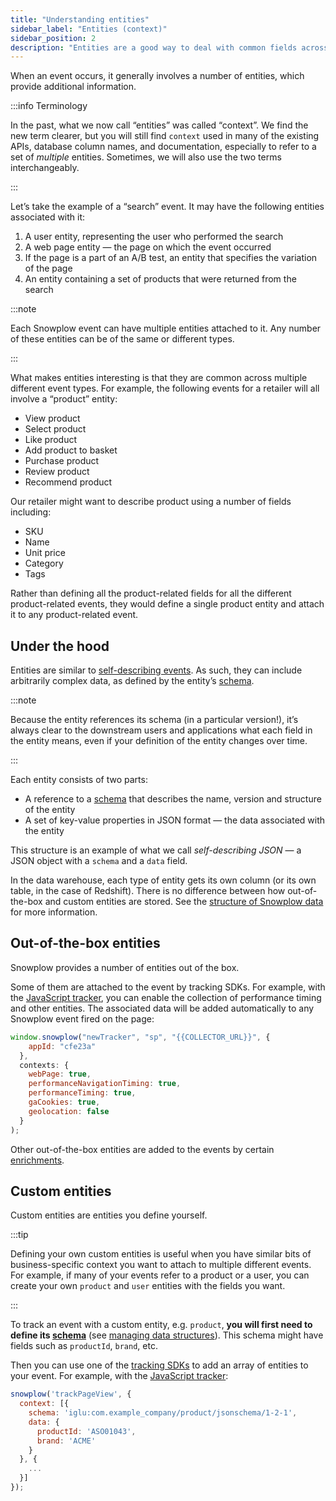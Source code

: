 ```yaml
---
title: "Understanding entities"
sidebar_label: "Entities (context)"
sidebar_position: 2
description: "Entities are a good way to deal with common fields across various events"
---
```


When an event occurs, it generally involves a number of entities, which provide additional information.

:::info Terminology

In the past, what we now call “entities” was called “context”. We find the new term clearer, but you will still find `context` used in many of the existing APIs, database column names, and documentation, especially to refer to a set of _multiple_ entities. Sometimes, we will also use the two terms interchangeably.

:::

Let’s take the example of a “search” event. It may have the following entities associated with it:

1. A user entity, representing the user who performed the search
2. A web page entity — the page on which the event occurred
3. If the page is a part of an A/B test, an entity that specifies the variation of the page
4. An entity containing a set of products that were returned from the search

:::note

Each Snowplow event can have multiple entities attached to it. Any number of these entities can be of the same or different types.

:::

What makes entities interesting is that they are common across multiple different event types. For example, the following events for a retailer will all involve a “product” entity:

- View product
- Select product
- Like product
- Add product to basket
- Purchase product
- Review product
- Recommend product

Our retailer might want to describe product using a number of fields including:

- SKU
- Name
- Unit price
- Category
- Tags

Rather than defining all the product-related fields for all the different product-related events, they would define a single product entity and attach it to any product-related event.

## Under the hood

Entities are similar to [self-describing events](/docs/fundamentals/events/index.md#self-describing-events). As such, they can include arbitrarily complex data, as defined by the entity’s [schema](/docs/fundamentals/schemas/index.md).

:::note

Because the entity references its schema (in a particular version!), it’s always clear to the downstream users and applications what each field in the entity means, even if your definition of the entity changes over time.

:::

Each entity consists of two parts:

- A reference to a [schema](/docs/fundamentals/schemas/index.md) that describes the name, version and structure of the entity
- A set of key-value properties in JSON format — the data associated with the entity

This structure is an example of what we call _self-describing JSON_ — a JSON object with a `schema` and a `data` field.

In the data warehouse, each type of entity gets its own column (or its own table, in the case of Redshift). There is no difference between how out-of-the-box and custom entities are stored. See the [structure of Snowplow data](/docs/fundamentals/canonical-event/index.md#entities) for more information.

## Out-of-the-box entities

Snowplow provides a number of entities out of the box.

Some of them are attached to the event by tracking SDKs. For example, with the [JavaScript tracker](/docs/sources/trackers/javascript-trackers/web-tracker/quick-start-guide/index.md), you can enable the collection of performance timing and other entities. The associated data will be added automatically to any Snowplow event fired on the page:

```javascript
window.snowplow("newTracker", "sp", "{{COLLECTOR_URL}}", {
    appId: "cfe23a"
  },
  contexts: {
    webPage: true,
    performanceNavigationTiming: true,
    performanceTiming: true,
    gaCookies: true,
    geolocation: false
  }
);
```

Other out-of-the-box entities are added to the events by certain [enrichments](/docs/pipeline/enrichments/available-enrichments/index.md).

## Custom entities

Custom entities are entities you define yourself.

:::tip

Defining your own custom entities is useful when you have similar bits of business-specific context you want to attach to multiple different events. For example, if many of your events refer to a product or a user, you can create your own `product` and `user` entities with the fields you want.

:::

To track an event with a custom entity, e.g. `product`, **you will first need to define its [schema](/docs/fundamentals/schemas/index.md)** (see [managing data structures](/docs/data-product-studio/data-structures/manage/index.md)). This schema might have fields such as `productId`, `brand`, etc.

Then you can use one of the [tracking SDKs](/docs/sources/trackers/index.md) to add an array of entities to your event. For example, with the [JavaScript tracker](/docs/sources/trackers/javascript-trackers/web-tracker/quick-start-guide/index.md):

```javascript
snowplow('trackPageView', {
  context: [{
    schema: 'iglu:com.example_company/product/jsonschema/1-2-1',
    data: {
      productId: 'ASO01043',
      brand: 'ACME'
    }
  }, {
    ...
  }]
});
```
